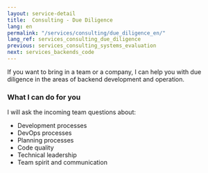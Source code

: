```yaml
---
layout: service-detail
title:  Consulting - Due Diligence
lang: en
permalink: "/services/consulting/due_diligence_en/"
lang_ref: services_consulting_due_diligence
previous: services_consulting_systems_evaluation
next: services_backends_code
---
```

If you want to bring in a team or a company, I can help you with due diligence in the areas of backend development and operation.

### What I can do for you
I will ask the incoming team questions about:
- Development processes
- DevOps processes
- Planning processes
- Code quality
- Technical leadership
- Team spirit and communication
